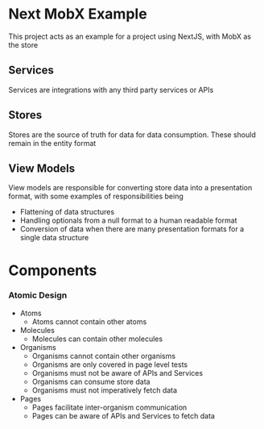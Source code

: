 # Next MobX Example

This project acts as an example for a project using NextJS, with MobX as the store

## Services

Services are integrations with any third party services or APIs

## Stores

Stores are the source of truth for data for data consumption. These should remain in the entity format

## View Models

View models are responsible for converting store data into a presentation format, with some examples of responsibilities being

- Flattening of data structures
- Handling optionals from a null format to a human readable format
- Conversion of data when there are many presentation formats for a single data structure

# Components

### Atomic Design

- Atoms
  - Atoms cannot contain other atoms
- Molecules
  - Molecules can contain other molecules
- Organisms
  - Organisms cannot contain other organisms
  - Organisms are only covered in page level tests
  - Organisms must not be aware of APIs and Services
  - Organisms can consume store data
  - Organisms must not imperatively fetch data
- Pages
  - Pages facilitate inter-organism communication
  - Pages can be aware of APIs and Services to fetch data
